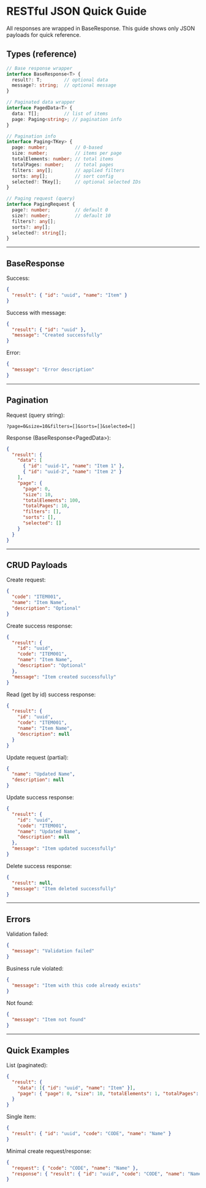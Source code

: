 # RESTful JSON Quick Guide

All responses are wrapped in BaseResponse. This guide shows only JSON payloads for quick reference.

## Types (reference)

```ts
// Base response wrapper
interface BaseResponse<T> {
  result?: T;        // optional data
  message?: string;  // optional message
}

// Paginated data wrapper
interface PagedData<T> {
  data: T[];         // list of items
  page: Paging<string>; // pagination info
}

// Pagination info
interface Paging<TKey> {
  page: number;          // 0-based
  size: number;          // items per page
  totalElements: number; // total items
  totalPages: number;    // total pages
  filters: any[];        // applied filters
  sorts: any[];          // sort config
  selected?: TKey[];     // optional selected IDs
}

// Paging request (query)
interface PagingRequest {
  page?: number;         // default 0
  size?: number;         // default 10
  filters?: any[];
  sorts?: any[];
  selected?: string[];
}
```

---

## BaseResponse

Success:
```json
{
  "result": { "id": "uuid", "name": "Item" }
}
```

Success with message:
```json
{
  "result": { "id": "uuid" },
  "message": "Created successfully"
}
```

Error:
```json
{
  "message": "Error description"
}
```

---

## Pagination

Request (query string):
```
?page=0&size=10&filters=[]&sorts=[]&selected=[]
```

Response (BaseResponse<PagedData<T>>):
```json
{
  "result": {
    "data": [
      { "id": "uuid-1", "name": "Item 1" },
      { "id": "uuid-2", "name": "Item 2" }
    ],
    "page": {
      "page": 0,
      "size": 10,
      "totalElements": 100,
      "totalPages": 10,
      "filters": [],
      "sorts": [],
      "selected": []
    }
  }
}
```

---

## CRUD Payloads

Create request:
```json
{
  "code": "ITEM001",
  "name": "Item Name",
  "description": "Optional"
}
```

Create success response:
```json
{
  "result": {
    "id": "uuid",
    "code": "ITEM001",
    "name": "Item Name",
    "description": "Optional"
  },
  "message": "Item created successfully"
}
```

Read (get by id) success response:
```json
{
  "result": {
    "id": "uuid",
    "code": "ITEM001",
    "name": "Item Name",
    "description": null
  }
}
```

Update request (partial):
```json
{
  "name": "Updated Name",
  "description": null
}
```

Update success response:
```json
{
  "result": {
    "id": "uuid",
    "code": "ITEM001",
    "name": "Updated Name",
    "description": null
  },
  "message": "Item updated successfully"
}
```

Delete success response:
```json
{
  "result": null,
  "message": "Item deleted successfully"
}
```

---

## Errors

Validation failed:
```json
{
  "message": "Validation failed"
}
```

Business rule violated:
```json
{
  "message": "Item with this code already exists"
}
```

Not found:
```json
{
  "message": "Item not found"
}
```

---

## Quick Examples

List (paginated):
```json
{
  "result": {
    "data": [{ "id": "uuid", "name": "Item" }],
    "page": { "page": 0, "size": 10, "totalElements": 1, "totalPages": 1, "filters": [], "sorts": [], "selected": [] }
  }
}
```

Single item:
```json
{
  "result": { "id": "uuid", "code": "CODE", "name": "Name" }
}
```

Minimal create request/response:
```json
{
  "request": { "code": "CODE", "name": "Name" },
  "response": { "result": { "id": "uuid", "code": "CODE", "name": "Name" }, "message": "Created successfully" }
}
```
